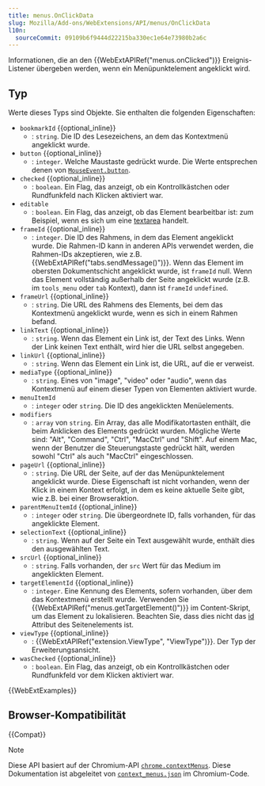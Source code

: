 ```yaml
---
title: menus.OnClickData
slug: Mozilla/Add-ons/WebExtensions/API/menus/OnClickData
l10n:
  sourceCommit: 09109b6f9444d22215ba330ec1e64e73980b2a6c
---
```


Informationen, die an den {{WebExtAPIRef("menus.onClicked")}} Ereignis-Listener übergeben werden, wenn ein Menüpunktelement angeklickt wird.

## Typ

Werte dieses Typs sind Objekte. Sie enthalten die folgenden Eigenschaften:

- `bookmarkId` {{optional_inline}}
  - : `string`. Die ID des Lesezeichens, an dem das Kontextmenü angeklickt wurde.
- `button` {{optional_inline}}
  - : `integer`. Welche Maustaste gedrückt wurde. Die Werte entsprechen denen von [`MouseEvent.button`](/de/docs/Web/API/MouseEvent/button).
- `checked` {{optional_inline}}
  - : `boolean`. Ein Flag, das anzeigt, ob ein Kontrollkästchen oder Rundfunkfeld nach Klicken aktiviert war.
- `editable`
  - : `boolean`. Ein Flag, das anzeigt, ob das Element bearbeitbar ist: zum Beispiel, wenn es sich um eine [textarea](/de/docs/Web/HTML/Reference/Elements/textarea) handelt.
- `frameId` {{optional_inline}}
  - : `integer`. Die ID des Rahmens, in dem das Element angeklickt wurde. Die Rahmen-ID kann in anderen APIs verwendet werden, die Rahmen-IDs akzeptieren, wie z.B. {{WebExtAPIRef("tabs.sendMessage()")}}. Wenn das Element im obersten Dokumentschicht angeklickt wurde, ist `frameId` null. Wenn das Element vollständig außerhalb der Seite angeklickt wurde (z.B. im `tools_menu` oder `tab` Kontext), dann ist `frameId` `undefined`.
- `frameUrl` {{optional_inline}}
  - : `string`. Die URL des Rahmens des Elements, bei dem das Kontextmenü angeklickt wurde, wenn es sich in einem Rahmen befand.
- `linkText` {{optional_inline}}
  - : `string`. Wenn das Element ein Link ist, der Text des Links. Wenn der Link keinen Text enthält, wird hier die URL selbst angegeben.
- `linkUrl` {{optional_inline}}
  - : `string`. Wenn das Element ein Link ist, die URL, auf die er verweist.
- `mediaType` {{optional_inline}}
  - : `string`. Eines von "image", "video" oder "audio", wenn das Kontextmenü auf einem dieser Typen von Elementen aktiviert wurde.
- `menuItemId`
  - : `integer` oder `string`. Die ID des angeklickten Menüelements.
- `modifiers`
  - : `array` von `string`. Ein Array, das alle Modifikatortasten enthält, die beim Anklicken des Elements gedrückt wurden. Mögliche Werte sind: "Alt", "Command", "Ctrl", "MacCtrl" und "Shift". Auf einem Mac, wenn der Benutzer die Steuerungstaste gedrückt hält, werden sowohl "Ctrl" als auch "MacCtrl" eingeschlossen.
- `pageUrl` {{optional_inline}}
  - : `string`. Die URL der Seite, auf der das Menüpunktelement angeklickt wurde. Diese Eigenschaft ist nicht vorhanden, wenn der Klick in einem Kontext erfolgt, in dem es keine aktuelle Seite gibt, wie z.B. bei einer Browseraktion.
- `parentMenuItemId` {{optional_inline}}
  - : `integer` oder `string`. Die übergeordnete ID, falls vorhanden, für das angeklickte Element.
- `selectionText` {{optional_inline}}
  - : `string`. Wenn auf der Seite ein Text ausgewählt wurde, enthält dies den ausgewählten Text.
- `srcUrl` {{optional_inline}}
  - : `string`. Falls vorhanden, der `src` Wert für das Medium im angeklickten Element.
- `targetElementId` {{optional_inline}}
  - : `integer`. Eine Kennung des Elements, sofern vorhanden, über dem das Kontextmenü erstellt wurde. Verwenden Sie {{WebExtAPIRef("menus.getTargetElement()")}} im Content-Skript, um das Element zu lokalisieren. Beachten Sie, dass dies nicht das [id](/de/docs/Web/HTML/Reference/Global_attributes/id) Attribut des Seitenelements ist.
- `viewType` {{optional_inline}}
  - : {{WebExtAPIRef("extension.ViewType", "ViewType")}}. Der Typ der Erweiterungsansicht.
- `wasChecked` {{optional_inline}}
  - : `boolean`. Ein Flag, das anzeigt, ob ein Kontrollkästchen oder Rundfunkfeld vor dem Klicken aktiviert war.

{{WebExtExamples}}

## Browser-Kompatibilität

{{Compat}}

> [!NOTE]
> Diese API basiert auf der Chromium-API [`chrome.contextMenus`](https://developer.chrome.com/docs/extensions/reference/api/contextMenus#type-OnClickData). Diese Dokumentation ist abgeleitet von [`context_menus.json`](https://chromium.googlesource.com/chromium/src/+/master/chrome/common/extensions/api/context_menus.json) im Chromium-Code.

<!--
// Copyright 2015 The Chromium Authors. All rights reserved.
//
// Redistribution and use in source and binary forms, with or without
// modification, are permitted provided that the following conditions are
// met:
//
//    * Redistributions of source code must retain the above copyright
// notice, this list of conditions and the following disclaimer.
//    * Redistributions in binary form must reproduce the above
// copyright notice, this list of conditions and the following disclaimer
// in the documentation and/or other materials provided with the
// distribution.
//    * Neither the name of Google Inc. nor the names of its
// contributors may be used to endorse or promote products derived from
// this software without specific prior written permission.
//
// THIS SOFTWARE IS PROVIDED BY THE COPYRIGHT HOLDERS AND CONTRIBUTORS
// "AS IS" AND ANY EXPRESS OR IMPLIED WARRANTIES, INCLUDING, BUT NOT
// LIMITED TO, THE IMPLIED WARRANTIES OF MERCHANTABILITY AND FITNESS FOR
// A PARTICULAR PURPOSE ARE DISCLAIMED. IN NO EVENT SHALL THE COPYRIGHT
// OWNER OR CONTRIBUTORS BE LIABLE FOR ANY DIRECT, INDIRECT, INCIDENTAL,
// SPECIAL, EXEMPLARY, OR CONSEQUENTIAL DAMAGES (INCLUDING, BUT NOT
// LIMITED TO, PROCUREMENT OF SUBSTITUTE GOODS OR SERVICES; LOSS OF USE,
// DATA, OR PROFITS; OR BUSINESS INTERRUPTION) HOWEVER CAUSED AND ON ANY
// THEORY OF LIABILITY, WHETHER IN CONTRACT, STRICT LIABILITY, OR TORT
// (INCLUDING NEGLIGENCE OR OTHERWISE) ARISING IN ANY WAY OUT OF THE USE
// OF THIS SOFTWARE, EVEN IF ADVISED OF THE POSSIBILITY OF SUCH DAMAGE.
-->
